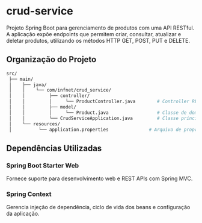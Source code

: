 # crud-service

Projeto Spring Boot para gerenciamento de produtos com uma API RESTful.
A aplicação expõe endpoints que permitem criar, consultar, atualizar e deletar produtos, utilizando os métodos HTTP GET, POST, PUT e DELETE.

## Organização do Projeto

```bash
src/
 ├── main/
 │    ├── java/
 │    │    └── com/infnet/crud_service/
 │    │         ├── controller/
 │    │         │     └── ProductController.java        # Controller REST para expor endpoints
 │    │         ├── model/
 │    │         │     └── Product.java                  # Classe de domínio
 │    │         └── CrudServiceApplication.java         # Classe principal para rodar a aplicação Spring Boot
 │    └── resources/
 │          └── application.properties               # Arquivo de propriedades da aplicação (porta, configs mail.integracao, etc.)
```

## Dependências Utilizadas

### Spring Boot Starter Web
Fornece suporte para desenvolvimento web e REST APIs com Spring MVC.

### Spring Context
Gerencia injeção de dependência, ciclo de vida dos beans e configuração da aplicação.
